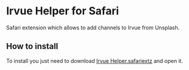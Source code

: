 # Irvue Helper for Safari

Safari extension which allows to add channels to Irvue from Unsplash.

## How to install

To install you just need to download [Irvue Helper.safariextz](https://github.com/leonspok/Irvue-Helper-for-Safari/releases) and open it.
